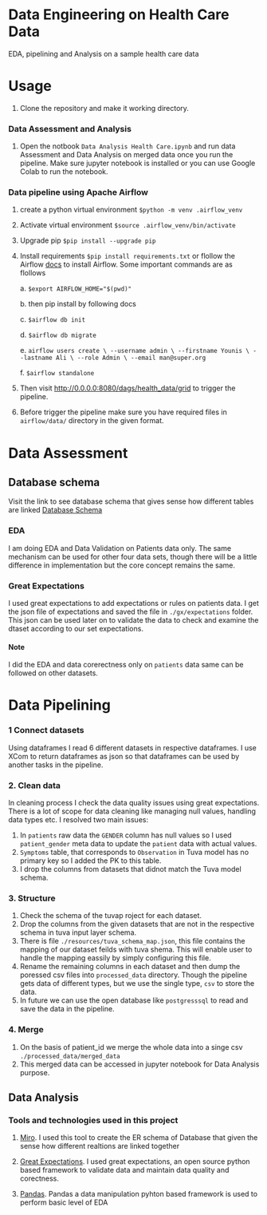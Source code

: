 
# Data Engineering on Health Care Data

EDA, pipelining and Analysis on a sample health care data



# Usage
1. Clone the repository and make it working directory.

### Data Assessment and Analysis

1. Open the notbook `Data Analysis Health Care.ipynb` and run data Assessment and Data Analysis on merged data once you run the pipeline. Make sure jupyter notebook is installed or you can use Google Colab to run the notebook.

### Data pipeline using Apache Airflow

1. create a python virtual environment `$python -m venv .airflow_venv` 

3. Activate virtual environment `$source .airflow_venv/bin/activate`
4. Upgrade pip `$pip install --upgrade pip`
4. Install requirements `$pip install requirements.txt` or flollow the Airflow [docs](https://airflow.apache.org/docs/apache-airflow/stable/installation/index.html#using-pypi) to install Airflow. Some important commands are as flollows 

    a. `$export AIRFLOW_HOME="$(pwd)"`

    b. then pip install by following docs

    c. `$airflow db init`
    
    d. `$airflow db migrate`
    
    e. `airflow users create \
    --username admin \
    --firstname Younis \
    --lastname Ali \
    --role Admin \
    --email man@super.org`

    f. `$airflow standalone`

5. Then visit http://0.0.0.0:8080/dags/health_data/grid to trigger the pipeline.

6. Before trigger the pipeline make sure you have required files in `airflow/data/` directory in the given format.
# Data Assessment
## Database schema
Visit the link to see database schema that gives sense how different tables are linked [Database Schema](https://miro.com/app/board/uXjVKe8-jzA=/?share_link_id=25922620625)

### EDA

I am doing EDA and Data Validation on         Patients data only. The same mechanism can be used  for other four data sets, though there will be a little difference in implementation but the core concept remains the same.

### Great Expectations
    
I used great expectations to add expectations or rules on patients data. I get the json file of expectations and saved the file in `./gx/expectations` folder. This json can be used later on to validate the data to check and examine the dtaset according to our set expectations.

#### Note 

I did the EDA and data corerectness only on `patients` data same can be followed on other datasets.




# Data Pipelining

### 1 Connect datasets

Using dataframes I read 6 different datasets in respective dataframes. I use XCom to return dataframes as json so that dataframes can be used by another tasks in the pipeline.

### 2. Clean data

In cleaning process I check the data quality issues using great expectations. There is a lot of scope for data cleaning like managing null values, handling data types etc. I resolved two main issues:

1.  In `patients` raw data the `GENDER` column has null values so I used `patient_gender` meta data to update the `patient` data with actual values.
2. `Symptoms` table, that corresponds to `Observation` in Tuva model has no primary key so I added the PK to this table.
3. I drop the columns from datasets that didnot match the Tuva model schema.

### 3. Structure
1. Check the schema of the tuvap roject for each dataset.
2. Drop the columns from the given datasets that are not in the respective schema in tuva input layer schema.
3. There is file `./resources/tuva_schema_map.json`, this file contains the mapping of our dataset feilds with tuva shema. This will enable user to handle the mapping eassily by simply configuring this file.
4. Rename the remaining columns in each dataset and then dump the poressed csv files into `processed_data` directory. Though the pipeline gets data of different types, but we use the single type, `csv` to store the data.
5. In future we can use the open database like `postgresssql` to read and save the data in the pipeline.

### 4. Merge
1. On the basis of patient_id we merge the whole data into a singe csv `./processed_data/merged_data`
3. This merged data can be accessed in jupyter notebook for Data Analysis purpose.



## Data Analysis
### Tools and technologies used in this project
1. [Miro](https://miro.com/). I used this tool to create the ER schema of Database that given the sense how different realtions are linked together

2. [Great Expectations](https://legacy.docs.greatexpectations.io/en/latest/). I used great expectations, an open source python based framework to validate data and maintain data quality and corectness.

3. [Pandas](https://pandas.pydata.org/). Pandas a data manipulation pyhton based framework is used to perform basic level of EDA